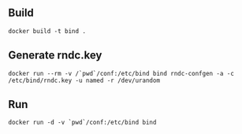 

Build
-------------------------

```
docker build -t bind .
```

Generate rndc.key
-------------------------

```
docker run --rm -v /`pwd`/conf:/etc/bind bind rndc-confgen -a -c /etc/bind/rndc.key -u named -r /dev/urandom
```

Run
-------------------------

```
docker run -d -v `pwd`/conf:/etc/bind bind
```

